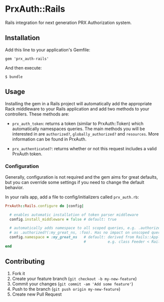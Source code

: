 # PrxAuth::Rails

Rails integration for next generation PRX Authorization system.

## Installation

Add this line to your application's Gemfile:

    gem 'prx_auth-rails'

And then execute:

    $ bundle

## Usage

Installing the gem in a Rails project will automatically add the appropriate Rack middleware to your Rails application and add two methods to your controllers. These methods are:

* `prx_auth_token`: returns a token (similar to PrxAuth::Token) which automatically namespaces queries. The main methods you will be interested in are `authorized?`, `globally_authorized?` and `resources`. More information can be found in PrxAuth.

* `prx_authenticated?`: returns whether or not this request includes a valid PrxAuth token.

### Configuration

Generally, configuration is not required and the gem aims for great defaults, but you can override some settings if you need to change the default behavior.

In your rails app, add a file to config/initializers called `prx_auth.rb`:

```ruby
PrxAuth::Rails.configure do |config|

  # enables automatic installation of token parser middleware
  config.install_middleware = false # default: true

  # automatically adds namespace to all scoped queries, e.g. .authorized?(:foo) will be treated
  # as .authorized?(:my_great_ns, :foo). Has no impact on unscoped queries.
  config.namespace = :my_great_ns   # default: derived from Rails::Application name.
                                    #          e.g. class Feeder < Rails::Application => :feeder
end
```

## Contributing

1. Fork it
2. Create your feature branch (`git checkout -b my-new-feature`)
3. Commit your changes (`git commit -am 'Add some feature'`)
4. Push to the branch (`git push origin my-new-feature`)
5. Create new Pull Request
